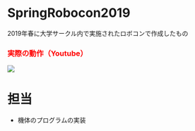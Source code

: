 # SpringRobocon2019
2019年春に大学サークル内で実施されたロボコンで作成したもの

<h3 style="color:#ff0000">実際の動作（Youtube）</h3>

[![](https://img.youtube.com/vi/TRmC7yUtRiI/0.jpg)](https://www.youtube.com/watch?v=TRmC7yUtRiI)

# 担当
* 機体のプログラムの実装
